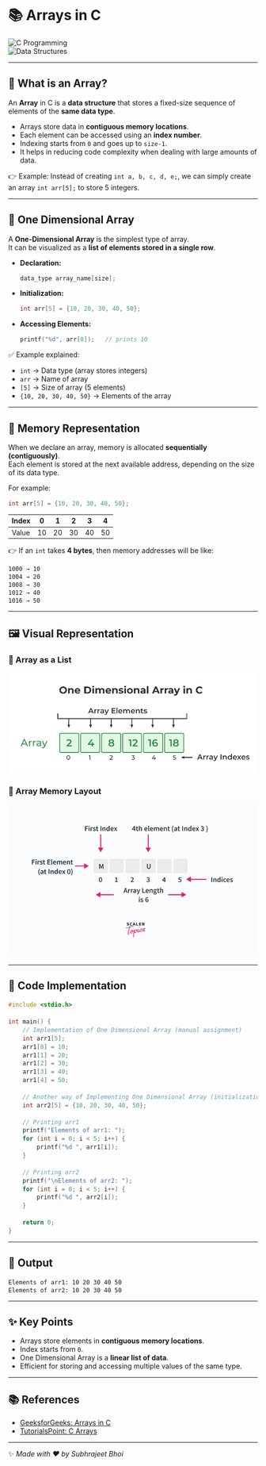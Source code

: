 # 📚 Arrays in C  

![C Programming](https://img.shields.io/badge/Language-C-blue?style=for-the-badge&logo=c)  
![Data Structures](https://img.shields.io/badge/Data%20Structure-Array-green?style=for-the-badge&logo=matrix)  

---

## 📖 What is an Array?  

An **Array** in C is a **data structure** that stores a fixed-size sequence of elements of the **same data type**.  
- Arrays store data in **contiguous memory locations**.  
- Each element can be accessed using an **index number**.  
- Indexing starts from `0` and goes up to `size-1`.  
- It helps in reducing code complexity when dealing with large amounts of data.  

👉 Example: Instead of creating `int a, b, c, d, e;`, we can simply create an array `int arr[5];` to store 5 integers.  

---

## 🔹 One Dimensional Array  

A **One-Dimensional Array** is the simplest type of array.  
It can be visualized as a **list of elements stored in a single row**.  

- **Declaration:**  
  ```c
  data_type array_name[size];
  ```
- **Initialization:**  
  ```c
  int arr[5] = {10, 20, 30, 40, 50};
  ```
- **Accessing Elements:**  
  ```c
  printf("%d", arr[0]);   // prints 10
  ```

✅ Example explained:  
- `int` → Data type (array stores integers)  
- `arr` → Name of array  
- `[5]` → Size of array (5 elements)  
- `{10, 20, 30, 40, 50}` → Elements of the array  

---

## 🧮 Memory Representation  

When we declare an array, memory is allocated **sequentially (contiguously)**.  
Each element is stored at the next available address, depending on the size of its data type.  

For example:  
```c
int arr[5] = {10, 20, 30, 40, 50};
```

| Index | 0  | 1  | 2  | 3  | 4  |
|-------|----|----|----|----|----|
| Value | 10 | 20 | 30 | 40 | 50 |

👉 If an `int` takes **4 bytes**, then memory addresses will be like:  

```
1000 → 10  
1004 → 20  
1008 → 30  
1012 → 40  
1016 → 50  
```

---

## 🖼️ Visual Representation  

### 📌 Array as a List  
![Array Representation](/assets/1DArray.png)  

### 📌 Array Memory Layout  
![Array Memory Layout](/assets/ArrayMemory.jpg)  

---

## 🚀 Code Implementation  

```c
#include <stdio.h>

int main() {
    // Implementation of One Dimensional Array (manual assignment)
    int arr1[5];
    arr1[0] = 10;
    arr1[1] = 20;
    arr1[2] = 30;
    arr1[3] = 40;
    arr1[4] = 50;

    // Another way of Implementing One Dimensional Array (initialization)
    int arr2[5] = {10, 20, 30, 40, 50};

    // Printing arr1
    printf("Elements of arr1: ");
    for (int i = 0; i < 5; i++) {
        printf("%d ", arr1[i]);
    }

    // Printing arr2
    printf("\nElements of arr2: ");
    for (int i = 0; i < 5; i++) {
        printf("%d ", arr2[i]);
    }

    return 0;
}
```

---

## 🎯 Output  

```
Elements of arr1: 10 20 30 40 50  
Elements of arr2: 10 20 30 40 50
```

---

## ✨ Key Points  
- Arrays store elements in **contiguous memory locations**.  
- Index starts from `0`.  
- One Dimensional Array is a **linear list of data**.  
- Efficient for storing and accessing multiple values of the same type.  

---
## 📚 References
- [GeeksforGeeks: Arrays in C](https://www.geeksforgeeks.org/arrays-in-c-cpp/)
- [TutorialsPoint: C Arrays](https://www.tutorialspoint.com/cprogramming/c_arrays.htm)


---
✨ *Made with ❤️ by Subhrajeet Bhoi*
